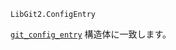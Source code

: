 ```
LibGit2.ConfigEntry
```

[`git_config_entry`](https://libgit2.org/libgit2/#HEAD/type/git_config_entry) 構造体に一致します。
